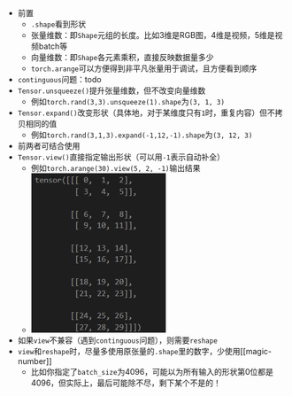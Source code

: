- 前置
  - `.shape`看到形状
  - 张量维数：即`Shape`元组的长度。比如3维是RGB图，4维是视频，5维是视频batch等
  - 向量维数：即`Shape`各元素乘积，直接反映数据量多少
  - `torch.arange`可以方便得到非平凡张量用于调试，且方便看到顺序
- `continguous`问题：todo
- `Tensor.unsqueeze()`提升张量维数，但不改变向量维数
  - 例如`torch.rand(3,3).unsqueeze(1).shape`为`(3, 1, 3)`
- `Tensor.expand()`改变形状（具体地，对于某维度只有`1`时，重复内容）但不拷贝相同的值
  - 例如`torch.rand(3,1,3).expand(-1,12,-1).shape`为`(3, 12, 3)`
- 前两者可结合使用
- `Tensor.view()`直接指定输出形状（可以用`-1`表示自动补全）
  - 例如`torch.arange(30).view(5, 2, -1)`输出结果
  - ![](view.png)
- 如果`view`不兼容（遇到`continguous`问题），则需要`reshape`
- `view`和`reshape`时，尽量多使用原张量的`.shape`里的数字，少使用[[magic-number]]
  - 比如你指定了`batch_size`为4096，可能以为所有输入的形状第0位都是4096，但实际上，最后可能除不尽，剩下某个不是的！